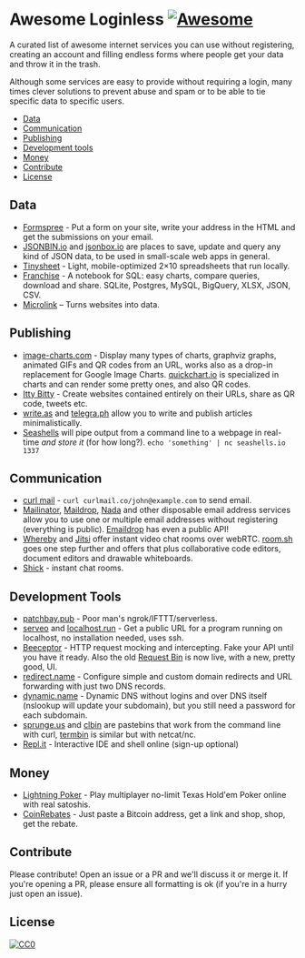 # Awesome Loginless [![Awesome](https://cdn.rawgit.com/sindresorhus/awesome/d7305f38d29fed78fa85652e3a63e154dd8e8829/media/badge.svg)](https://github.com/sindresorhus/awesome)

A curated list of awesome internet services you can use without registering, creating an account and filling endless forms where people get your data and throw it in the trash.

Although some services are easy to provide without requiring a login, many times clever solutions to prevent abuse and spam or to be able to tie specific data to specific users.

* [Data](#data)
* [Communication](#communication)
* [Publishing](#publishing)
* [Development tools](#development-tools)
* [Money](#money)
* [Contribute](#contribute)
* [License](#license)

## Data
* [Formspree](https://formspree.io/) - Put a form on your site, write your address in the HTML and get the submissions on your email.
* [JSONBIN.io](https://jsonbin.io/) and [jsonbox.io](https://jsonbox.io/) are places to save, update and query any kind of JSON data, to be used in small-scale web apps in general.
* [Tinysheet](https://tinysheet.com/) - Light, mobile-optimized 2×10 spreadsheets that run locally.
* [Franchise](https://franchise.cloud/) - A notebook for SQL: easy charts, compare queries, download and share. SQLite, Postgres, MySQL, BigQuery, XLSX, JSON, CSV.
* [Microlink](https://microlink.io) – Turns websites into data.

## Publishing
* [image-charts.com](https://www.image-charts.com/) - Display many types of charts, graphviz graphs, animated GIFs and QR codes from an URL, works also as a drop-in replacement for Google Image Charts. [quickchart.io](https://quickchart.io/) is specialized in charts and can render some pretty ones, and also QR codes.
* [Itty Bitty](https://about.bitty.site) - Create websites contained entirely on their URLs, share as QR code, tweets etc.
* [write.as](https://write.as/) and [telegra.ph](https://telegra.ph/) allow you to write and publish articles minimalistically.
* [Seashells](https://seashells.io/) will pipe output from a command line to a webpage in real-time _and store it_ (for how long?). `echo 'something' | nc seashells.io 1337`

## Communication
* [curl mail](https://curlmail.co/) - `curl curlmail.co/john@example.com` to send email.
* [Mailinator](https://www.mailinator.com/), [Maildrop](https://maildrop.cc/), [Nada](https://getnada.com/) and other disposable email address services allow you to use one or multiple email addresses without registering (everything is public). [Emaildrop](https://www.emaildrop.io/v1) has even a public API!
* [Whereby](https://whereby.com/) and [Jitsi](https://meet.jit.si/) offer instant video chat rooms over webRTC. [room.sh](https://room.sh/) goes one step further and offers that plus collaborative code editors, document editors and drawable whiteboards.
* [Shick](https://shick.me) - instant chat rooms.

## Development Tools
* [patchbay.pub](https://patchbay.pub/) - Poor man's ngrok/IFTTT/serverless.
* [serveo](http://serveo.net/) and [localhost.run](http://localhost.run/) - Get a public URL for a program running on localhost, no installation needed, uses ssh.
* [Beeceptor](https://beeceptor.com/) - HTTP request mocking and intercepting. Fake your API until you have it ready. Also the old [Request Bin](https://requestbin.com/) is now live, with a new, pretty good, UI.
* [redirect.name](https://redirect.name/) - Configure simple and custom domain redirects and URL forwarding with just two DNS records.
* [dynamic.name](https://dynamic.name/) - Dynamic DNS without logins and over DNS itself (nslookup will update your subdomain), but you still need a password for each subdomain.
* [sprunge.us](http://sprunge.us/) and [clbin](https://clbin.com/) are pastebins that work from the command line with curl, [termbin](https://www.termbin.com/) is similar but with netcat/nc.
* [Repl.it](https://repl.it/) - Interactive IDE and shell online (sign-up optional)

## Money
* [Lightning Poker](https://lightning-poker.com) - Play multiplayer no-limit Texas Hold'em Poker online with real satoshis.
* [CoinRebates](https://www.coinrebates.com) - Just paste a Bitcoin address, get a link and shop, shop, get the rebate.


## Contribute
Please contribute! Open an issue or a PR and we'll discuss it or merge it. If you're opening a PR, please ensure all formatting is ok (if you're in a hurry just open an issue).

## License
[![CC0](https://licensebuttons.net/p/zero/1.0/88x31.png)](https://creativecommons.org/publicdomain/zero/1.0/)
